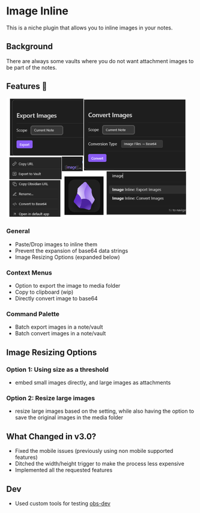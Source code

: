 # Image Inline
This is a niche plugin that allows you to inline images in your notes.

## Background
There are always some vaults where you do not want attachment images to be part of the notes.

## Features 🎉

![banner](/docs//banner.png)

### General
- Paste/Drop images to inline them
- Prevent the expansion of base64 data strings
- Image Resizing Options (expanded below)

### Context Menus
- Option to export the image to media folder
- Copy to clipboard (wip)
- Directly convert image to base64 

### Command Palette
- Batch export images in a note/vault
- Batch convert images in a note/vault

## Image Resizing Options
### Option 1: Using size as a threshold
- embed small images directly, and large images as attachments

### Option 2: Resize large images
- resize large images based on the setting, while also having the option to save the original images in the media folder

## What Changed in v3.0?
- Fixed the mobile issues (previously using non mobile supported features)
- Ditched the width/height trigger to make the process less expensive
- Implemented all the requested features

## Dev
- Used custom tools for testing [obs-dev](https://github.com/ZackaryW/obs-dev)
